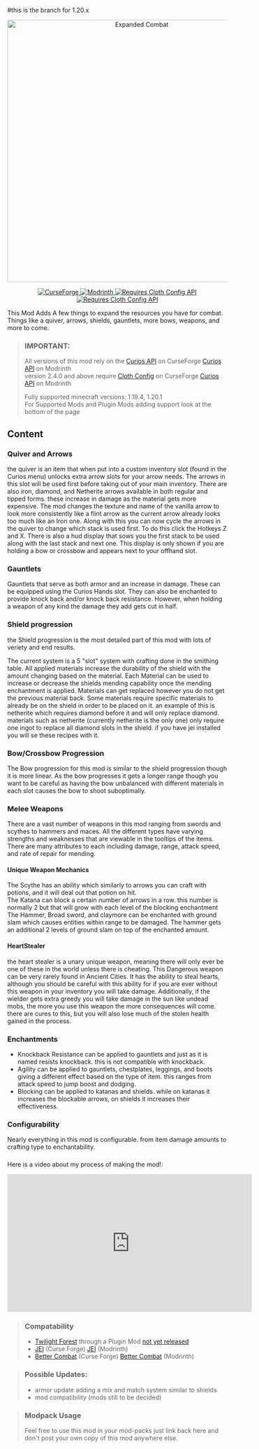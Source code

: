 #this is the branch for 1.20.x

<center>
<p>
    <img src="https://cdn-raw.modrinth.com/data/sElBpAJt/images/dc811bce5a70f2a240f411b8a945df54ec3c02a9.png" alt="Expanded Combat" width="600"/>
</p>
<p>
    <a href="https://www.curseforge.com/minecraft/mc-mods/expanded-combat" rel="noopener nofollow ugc">
        <img src="https://cdn.jsdelivr.net/npm/@intergrav/devins-badges@3/assets/cozy/available/curseforge_64h.png" alt="CurseForge">
    </a>
    <a href="https://modrinth.com/mod/expanded-combat" rel="noopener nofollow ugc">
        <img src="https://cdn.jsdelivr.net/npm/@intergrav/devins-badges@3/assets/cozy/available/modrinth_64h.png" alt="Modrinth">
    </a>
    <a href="https://modrinth.com/mod/cloth-config" rel="noopener nofollow ugc">
        <img src="https://cdn.jsdelivr.net/npm/@intergrav/devins-badges@3.1.2/assets/cozy/requires/cloth-config-api_64h.png" alt="Requires Cloth Config API">
    </a>
    <a href="https://www.curseforge.com/minecraft/mc-mods/expanded-combat" rel="noopener nofollow ugc">
        <img src="https://cdn.discordapp.com/attachments/844397409698185227/1152401406247047188/curios_api_64h.png" alt="Requires Cloth Config API">
    </a>
</p></center>


This Mod Adds A few things to expand the resources you have for combat. Things like a quiver, arrows, shields, 
gauntlets, more bows, weapons, and more to come.
> ### IMPORTANT:
> All versions of this mod rely on the [Curios API](https://www.curseforge.com/minecraft/mc-mods/curios) on CurseForge [Curios API](https://modrinth.com/mod/curios) on Modrinth \
> version 2.4.0 and above require [Cloth Config](https://www.curseforge.com/minecraft/mc-mods/cloth-config) on CurseForge [Curios API](https://modrinth.com/mod/cloth-config) on Modrinth
> 
> Fully supported minecraft versions: 1.19.4, 1.20.1 \
> For Supported Mods and Plugin Mods adding support look at the bottom of the page

## Content
### Quiver and Arrows
the quiver is an item that when put into a custom inventory slot (found in the Curios menu) unlocks extra arrow slots for your 
arrow needs. The arrows in this slot will be used first before taking out of your main inventory. There are also iron, 
diamond, and Netherite arrows available in both regular and tipped forms. these increase in damage as the material gets 
more expensive. The mod changes the texture and name of the vanilla arrow to look more consistently like a flint arrow 
as the current arrow already looks too much like an Iron one. Along with this you can now cycle the arrows in the quiver
to change which stack is used first. To do this click the Hotkeys Z and X. There is also a hud display that sows you the
first stack to be used along with the last stack and next one. This display is only shown if you are holding a bow or 
crossbow and appears next to your offhand slot.
### Gauntlets
Gauntlets that serve as both armor and an increase in damage. These can be equipped using the Curios Hands slot. 
They can also be enchanted to provide knock back and/or knock back resistance. However, when holding a weapon of any kind 
the damage they add gets cut in half.
### Shield progression
the Shield progression is the most detailed part of this mod with lots of veriety and end results.

The current system is a 5 "slot" system with crafting done in the smithing table. 
All applied materials increase the durability of the shield with the amount changing based on the material.
Each Material can be used to increase or decrease the shields mending capability once the mending enchantment is applied.
Materials can get replaced however you do not get the previous material back. Some materials require specific materials 
to already be on the shield in order to be placed on it. an example of this is netherite which requires diamond before 
it and will only replace diamond. materials such as netherite (currently netherite is the only one) only require one 
ingot to replace all diamond slots in the shield. if you have jei installed you will se these recipes with it.
### Bow/Crossbow Progression
The Bow progression for this mod is similar to the shield progression though it is more linear. 
As the bow progresses it gets a longer range though you want to be careful as having the bow unbalanced with different 
materials in each slot causes the bow to shoot suboptimally.

### Melee Weapons
There are a vast number of weapons in this mod ranging from swords and scythes to hammers and maces. All the different 
types have varying strengths and weaknesses that are viewable in the tooltips of the items. There are many attributes to 
each including damage, range, attack speed, and rate of repair for mending. 
#### Unique Weapon Mechanics
The Scythe has an ability which similarly to arrows you can craft with potions, and it will deal out that potion on hit. \
The Katana can block a certain number of arrows in a row. this number is normally 2 but that will grow with each level of the blocking enchantment \
The Hammer, Broad sword, and claymore can be enchanted with ground slam which causes entities within range to be damaged. The hammer gets an additional 2 levels of ground slam on top of the enchanted amount.
#### HeartStealer
the heart stealer is a unary unique weapon, meaning there will only ever be one of these in the world unless there is cheating. 
This Dangerous weapon can be very rarely found in Ancient Cities. It has the ability to steal hearts, although you should be careful with this ability
for if you are ever without this weapon in your inventory you will take damage. Additionally, if the wielder gets extra greedy you will take damage in the 
sun like undead mobs, the more you use this weapon the more consequences will come. there are cures to this, but you will also lose much of the stolen health gained in the process.

### Enchantments
- Knockback Resistance can be applied to gauntlets and just as it is named resists knockback. this is not compatible with knockback.
- Agility can be applied to gauntlets, chestplates, leggings, and boots giving a different effect based on the type of item. this ranges from attack speed to jump boost and dodging.
- Blocking can be applied to katanas and shields. while on katanas it increases the blockable arrows, on shields it increases their effectiveness.

### Configurability
Nearly everything in this mod is configurable. from item damage amounts to crafting type to enchantability.

###
Here is a video about my process of making the mod!:

<iframe width="560" height="315" src="https://www.youtube-nocookie.com/embed/l5xrhWNCOXQ" title="YouTube video player" frameborder="0" allow="accelerometer; clipboard-write; encrypted-media; gyroscope; picture-in-picture; web-share" allowfullscreen></iframe>


> ### Compatability
> - [Twilight Forest](https://www.curseforge.com/minecraft/mc-mods/the-twilight-forest) through a Plugin Mod [not yet released](https://www.curseforge.com/minecraft/mc-mods/ec-twilight-forest-compat)
> - [JEI](https://www.curseforge.com/minecraft/mc-mods/jei) (Curse Forge) [JEI](https://modrinth.com/mod/jei) (Modrinth)
> - [Better Combat](https://www.curseforge.com/minecraft/mc-mods/better-combat-by-daedelus) (Curse Forge) [Better Combat](https://modrinth.com/mod/better-combat) (Modrinth)

> ### Possible Updates:
> - armor update adding a mix and match system similar to shields
> - mod compatibility (mods still to be decided)

> ### Modpack Usage
> Feel free to use this mod in your mod-packs just link back here and don't post your own copy of this mod anywhere else.
